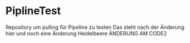 # PiplineTest
Repository um pulling für Pipeline zu testen
Das steht nach der Änderung hier
und noch eine Änderung
Heidelbeere
ÄNDERUNG AM CODE2
